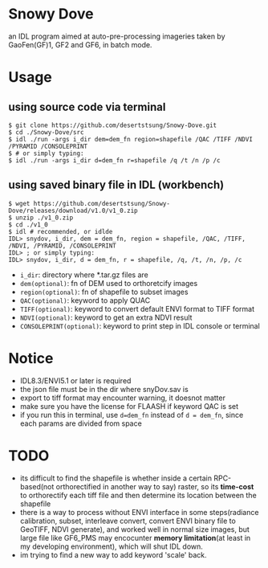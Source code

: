 # Snowy Dove
an IDL program aimed at auto-pre-processing imageries taken by GaoFen(GF)1, GF2 and GF6, in batch mode.
# Usage
## using source code via terminal
```shell
$ git clone https://github.com/desertstsung/Snowy-Dove.git
$ cd ./Snowy-Dove/src
$ idl ./run -args i_dir dem=dem_fn region=shapefile /QAC /TIFF /NDVI /PYRAMID /CONSOLEPRINT
$ # or simply typing:
$ idl ./run -args i_dir d=dem_fn r=shapefile /q /t /n /p /c
```
## using saved binary file in IDL (workbench)
```shell
$ wget https://github.com/desertstsung/Snowy-Dove/releases/download/v1.0/v1_0.zip
$ unzip ./v1_0.zip
$ cd ./v1_0
$ idl # recommended, or idlde
IDL> snydov, i_dir, dem = dem_fn, region = shapefile, /QAC, /TIFF, /NDVI, /PYRAMID, /CONSOLEPRINT
IDL> ; or simply typing:
IDL> snydov, i_dir, d = dem_fn, r = shapefile, /q, /t, /n, /p, /c
```
- ``i_dir``:                  directory where *.tar.gz files are
- ``dem(optional)``:          fn of DEM used to orthoretcify images
- ``region(optional)``:       fn of shapefile to subset images
- ``QAC(optional)``:          keyword to apply QUAC
- ``TIFF(optional)``:         keyword to convert default ENVI format to TIFF format
- ``NDVI(optional)``:         keyword to get an extra NDVI result
- ``CONSOLEPRINT(optional)``: keyword to print step in IDL console or terminal
# Notice
- IDL8.3/ENVI5.1 or later is required
- the json file must be in the dir where snyDov.sav is
- export to tiff format may encounter warning, it doesnot matter
- make sure you have the license for FLAASH if keyword QAC is set
- if you run this in terminal, use ``d=dem_fn`` instead of ``d = dem_fn``, since each params are divided from space
# TODO
- its difficult to find the shapefile is whether inside a certain RPC-based(not orthorectified in another way to say) raster, so its **time-cost** to orthorectify each tiff file and then determine its location between the shapefile
- there is a way to process without ENVI interface in some steps(radiance calibration, subset, interleave convert, convert ENVI binary file to GeoTIFF, NDVI generate), and worked well in normal size images, but large file like GF6_PMS may encocunter **memory limitation**(at least in my developing environment), which will shut IDL down.
- im trying to find a new way to add keyword 'scale' back.
